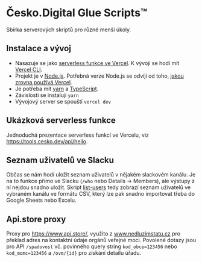 # Česko.Digital Glue Scripts™

Sbírka serverových skriptů pro různé menší úkoly.

## Instalace a vývoj

- Nasazuje se jako [serverless funkce ve Vercel](https://vercel.com/docs/serverless-functions/introduction). K vývoji se hodí mít [Vercel CLI](https://vercel.com/cli).
- Projekt je v [Node.js](https://nodejs.org/). Potřebná verze Node.js se odvíjí od toho, [jakou zrovna používá Vercel](https://vercel.com/docs/runtimes#official-runtimes/node-js/node-js-version).
- Je potřeba mít [yarn](https://yarnpkg.com/getting-started/install) a [TypeScript](https://www.typescriptlang.org/).
- Závislosti se instalují `yarn`
- Vývojový server se spouští `vercel dev`

## Ukázková serverless funkce

Jednoduchá prezentace serverless funkcí ve Vercelu, viz https://tools.cesko.dev/api/hello.

## Seznam uživatelů ve Slacku

Občas se nám hodí uložit seznam uživatelů v nějakém slackovém kanálu. Je na to funkce přímo ve Slacku (`/who` nebo Details → Members), ale výstupy z ní nejdou snadno uložit. Skript [list-users](https://tools.cesko.dev/list-users) tedy zobrazí seznam uživatelů ve vybraném kanálu ve formátu CSV, který lze pak snadno importovat třeba do Google Sheets nebo Excelu.

## Api.store proxy

Proxy pro https://www.api.store/, využito z www.nedluzimstatu.cz pro překlad adres na kontaktní údaje orgánů veřejné moci. Povolené dotazy jsou pro API `/spadovost` vč. povinného query string `kod_obce=123456` nebo `kod_momc=123456` a `/ovm/{id}` pro získání detailu úřadu.
